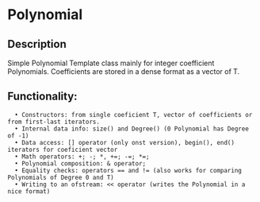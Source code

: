 # Polynomial

Description
-----------
Simple Polynomial Template class mainly for integer coefficient Polynomials.
Coefficients are stored in a dense format as a vector of T.

Functionality:
--------------
      • Constructors: from single coeficient T, vector of coefficients or from first-last iterators.
      • Internal data info: size() and Degree() (0 Polynomial has Degree of -1)
      • Data access: [] operator (only onst version), begin(), end() iterators for coeficient vector
      • Math operators: +; -; *, +=; -=; *=;
      • Polynomial composition: & operator;
      • Equality checks: operators == and != (also works for comparing Polynomials of Degree 0 and T)
      • Writing to an ofstream: << operator (writes the Polynomial in a nice format)

